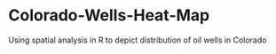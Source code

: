 # Colorado-Wells-Heat-Map
Using spatial analysis in R to depict distribution of oil wells in Colorado
